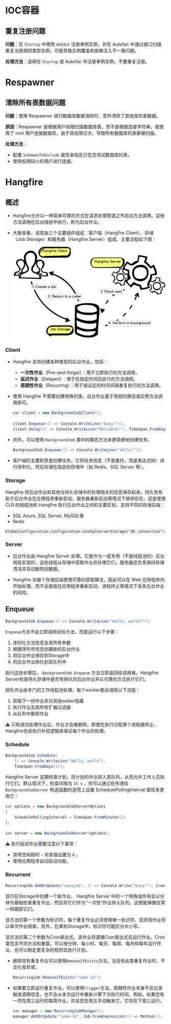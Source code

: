 # IOC容器

## 重复注册问题

**问题**：在 `Startup` 中使用 `AddJwt` 注册单例实例，并在 Autofac 中通过接口扫描重复注册相同类型实例，可能导致实例覆盖和依赖注入不一致问题。

**处理方法**：选择在 `Startup` 或 Autofac 中注册单例实例，不要重复注册。



# Respawner

## 清除所有表数据问题

**问题**：使用 Respawner 进行数据库数据清除时，意外清除了其他库的表数据。

**原因**：Respawner 是根据用户权限扫描数据库表，而不是根据连接字符串。我使用了 root 用户连接数据库，由于其权限过大，导致所有数据库的表都被扫描。

**处理方法**：

- 配置 `SchemasToInclude` 属性来指定只包含测试数据库的表。
- 使用权限较小的用户进行连接。



# Hangfire

## 概述

- Hangfire允许以一种简单可靠的方式在请求处理管道之外启动方法调用。这些方法调用在后台线程中执行，称为后台作业。

- 大致来看，该库由三个主要组件组成：客户端（Hangfire Client）、存储（Job Storage）和服务器（Hangfire Server）组成。主要流程如下图：

  ![Hangfire Workflow](./assets/hangfire-workflow.png)

### Client

- Hangfire 支持创建各种类型的后台作业，包括：
  - **一次性作业**（Fire-and-forget）：用于立即执行的方法调用。
  - **延迟作业**（Delayed）：用于在指定时间后执行的方法调用。
  - **周期性作业**（Recurring）：用于按设定的时间间隔重复执行的方法调用。

- 使用 Hangfire 不需要创建特殊的类。后台作业基于常规的静态或实例方法调用即可。

  ```c#
  var client = new BackgroundJobClient();
  
  client.Enqueue(() => Console.WriteLine("Easy!"));
  client.Delay(() => Console.WriteLine("Reliable!"), TimeSpan.FromDays(1));
  ```

  

- 另外，可以使用 `BackgroundJob` 类中的静态方法来更简便地创建任务。

  ```c#
  BackgroundJob.Enqueue(() => Console.WriteLine("Hello!"));
  ```

- 客户端的主要职责是创建任务。它将任务信息（不是委托，而是表达式树）进行序列化，然后存储在指定的存储中（如 Redis、SQL Server 等）。

### Storage

Hangfire 将后台作业和其他与持久存储中的处理相关的信息保存起来。持久性有助于后台作业在应用程序重新启动、服务器重新启动等情况下继续存在。这是使用 CLR 的线程池和 Hangfire 执行后台作业之间的主要区别。支持不同的存储后端：

- SQL Azure, SQL Server, MySQL等
- Redis

```
GlobalConfiguration.Configuration.UseSqlServerStorage("db_connection");
```

### Server

- 后台作业由 Hangfire Server 处理。它是作为一组专用（不是线程池的）后台线程实现的，这些线程从存储中获取作业并处理它们。服务器还负责保持存储清洁并自动删除旧数据。

- Hangfire 对每个存储后端使用可靠的获取算法，因此可以在 Web 应用程序内开始处理，而不会面临在应用程序重新启动、进程终止等情况下丢失后台作业的风险。



## Enqueue

```c#
BackgroundJob.Enqueue(() => Console.WriteLine("Hello, world!"));
```

`Enqueue`方法不会立即调用目标方法，而是运行以下步骤：

1. 序列化方法信息及其所有参数
2. 根据序列号信息创建新的后台作业
3. 将后台作业保存到Storage中
4. 将后台作业排队到其队列中

执行这些步骤后， `BackgroundJob.Enqueue` 方法立即返回给调用者。Hangfire Server检查持久存储中是否有排队的后台作业并以可靠的方式执行它们。

排队作业由专门的工作线程池处理，每个worker都会调用以下流程：

1. 获取下一份作业并对其他woker隐藏
2. 执行作业及其所有扩展过滤器
3. 从队列中删除作业

⚠️ 只有成功处理作业后，作业才会被删除。即使在执行过程某个进程被终止，Hangfire也会执行补偿逻辑来保证每个作业的处理。



### Schedule

```c#
BackgroundJob.Schedule(
    () => Console.WriteLine("Hello, world"),
    TimeSpan.FromDays(1));
```

Hangfire Server 定期检查计划，将计划的作业排入其队列，从而允许工作人员执行它们。默认情况下，检查间隔为 `15 s` ，但可以通过在传递给 `BackgroundJobServer` 构造函数的选项上设置 SchedulePollingInterval 属性来更改它：

```c#
var options = new BackgroundJobServerOptions
{
    SchedulePollingInterval = TimeSpan.FromMinutes(1)
};

var server = new BackgroundJobServer(options);
```

⚠️ 执行延迟作业需要注意以下事项：

- 禁用空闲超时 – 将其值设置为 `0` 。
- 使用应用程序自动启动功能。



### Recurrent

```c#
RecurringJob.AddOrUpdate("easyjob", () => Console.Write("Easy!"), Cron.Daily);
```

该行在Storage中创建一个新作业。 Hangfire Server 中的一个特殊组件将会以分钟为基础检查重复作业，然后将它们作为“一次性”作业排入队列。这使能够像往常一样跟踪它们。

该方法的第一个参数为标识符，每个重复作业必须使用唯一标识符，否则该作业将以单次作业结束。另外，在某些Storage中，标识符可能区分大小写。

该方法的第二个参数为Cron表达式。该作业将遵循Cron表达式去运行作业。Cron类包含不同方法和重载，可以按分钟、每小时、每天、每周、每月和每年运行作业，也可以制定更复杂的规则去执行计划。

- 删除现有重复作业可以使用`RemoveIfExists`方法。当没有此类重复作业时，不会引发异常。

  ```c#
  RecurringJob.RemoveIfExists("some-id");
  ```

- 如果要立即运行重复作业，可以使用`Trigger`方法。周期性作业本身不会记录触发调用信息，也不会从本次运行中重新计算下次执行时间。例如，如果您有一项在周三运行的每周作业，并且您在周五手动触发它，它将在下周三运行。

  ```c#
  var manager = new RecurringJobManager();
  manager.AddOrUpdate("some-id", Job.FromExpression(() => Method()), Cron.Yearly());
  ```

  